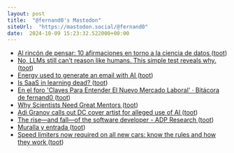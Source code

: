 ```yaml
---
layout: post
title:  "@fernand0's Mastodon"
siteUrl:  "https://mastodon.social/@fernand0"
date:  2024-10-09 15:23:32.522000+00:00
---
```

*  [Al rincón de pensar: 10 afirmaciones en torno a la ciencia de datos ](https://www.consultorartesano.com/2024/09/al-rincon-de-pensar-10-afirmaciones-en-torno-a-la-ciencia-de-datos.htm) ([toot](https://mastodon.social/@fernand0/113278151066915727))
*  [No, LLMs still can’t reason like humans. This simple test reveals why. ](https://bigthink.com/the-future/lms-still-cant-reason) ([toot](https://mastodon.social/@fernand0/113277852574934626))
*  [Energy used to generate an email with AI ](https://flowingdata.com/2024/09/25/energy-used-to-generate-an-email-with-ai) ([toot](https://mastodon.social/@fernand0/113277155564201591))
*  [Is SaaS in learning dead? ](http://donaldclarkplanb.blogspot.com/2024/09/is-saas-in-learning-dead.htm) ([toot](https://mastodon.social/@fernand0/113277011449811507))
*  [En el foro 'Claves Para Entender El Nuevo Mercado Laboral' · Bitácora de fernand0 ](http://blog.elmundoesimperfecto.com/2024/10/07/foro-mercado-laboral) ([toot](https://mastodon.social/@fernand0/113276968362758428))
*  [Why Scientists Need Great Mentors ](https://hellobio.com/blog/why-scientists-need-great-mentors.htm) ([toot](https://mastodon.social/@fernand0/113276781411874118))
*  [Adi Granov calls out DC cover artist for alleged use of AI ](https://www.comicsbeat.com/adi-granov-calls-out-dc-cover-artist-for-alleged-use-of-ai) ([toot](https://mastodon.social/@fernand0/113276515886665612))
*  [The rise—and fall—of the software developer - ADP Research ](https://www.adpri.org/the-rise-and-fall-of-the-software-developer) ([toot](https://mastodon.social/@fernand0/113276248529535620))
*  [Muralla y entrada ](https://www.flickr.com/photos/fernand0/54029232011) ([toot](https://mastodon.social/@fernand0/113275580719035445))
*  [Speed limiters now required on all new cars: know the rules and how they work ](https://www.autoexpress.co.uk/news/103530/speed-limiters-now-required-all-new-cars-know-rules-and-how-they-wor) ([toot](https://mastodon.social/@fernand0/113275571690395903))
